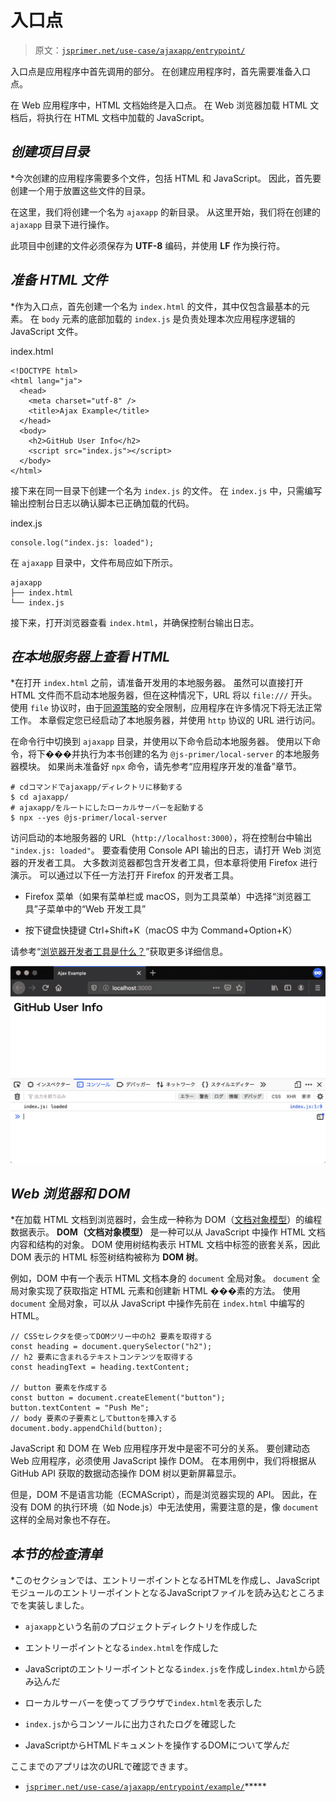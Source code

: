 # 入口点

> 原文：[`jsprimer.net/use-case/ajaxapp/entrypoint/`](https://jsprimer.net/use-case/ajaxapp/entrypoint/)

入口点是应用程序中首先调用的部分。 在创建应用程序时，首先需要准备入口点。

在 Web 应用程序中，HTML 文档始终是入口点。 在 Web 浏览器加载 HTML 文档后，将执行在 HTML 文档中加载的 JavaScript。

## [](#create-project-directory)*创建项目目录*

*今次创建的应用程序需要多个文件，包括 HTML 和 JavaScript。 因此，首先要创建一个用于放置这些文件的目录。

在这里，我们将创建一个名为 `ajaxapp` 的新目录。 从这里开始，我们将在创建的 `ajaxapp` 目录下进行操作。

此项目中创建的文件必须保存为 **UTF-8** 编码，并使用 **LF** 作为换行符。

## [](#preparing-html)*准备 HTML 文件*

*作为入口点，首先创建一个名为 `index.html` 的文件，其中仅包含最基本的元素。 在 `body` 元素的底部加载的 `index.js` 是负责处理本次应用程序逻辑的 JavaScript 文件。

index.html

```
<!DOCTYPE html>
<html lang="ja">
  <head>
    <meta charset="utf-8" />
    <title>Ajax Example</title>
  </head>
  <body>
    <h2>GitHub User Info</h2>
    <script src="index.js"></script>
  </body>
</html> 
```

接下来在同一目录下创建一个名为 `index.js` 的文件。 在 `index.js` 中，只需编写输出控制台日志以确认脚本已正确加载的代码。

index.js

```
console.log("index.js: loaded"); 
```

在 `ajaxapp` 目录中，文件布局应如下所示。

```
ajaxapp
├── index.html
└── index.js 
```

接下来，打开浏览器查看 `index.html`，并确保控制台输出日志。

## [](#local-server)*在本地服务器上查看 HTML*

*在打开 `index.html` 之前，请准备开发用的本地服务器。 虽然可以直接打开 HTML 文件而不启动本地服务器，但在这种情况下，URL 将以 `file:///` 开头。 使用 `file` 协议时，由于[同源策略](https://developer.mozilla.org/ja/docs/Web/Security/Same-origin_policy)的安全限制，应用程序在许多情况下将无法正常工作。 本章假定您已经启动了本地服务器，并使用 `http` 协议的 URL 进行访问。

在命令行中切换到 `ajaxapp` 目录，并使用以下命令启动本地服务器。 使用以下命令，将下���并执行为本书创建的名为 `@js-primer/local-server` 的本地服务器模块。 如果尚未准备好 `npx` 命令，请先参考“应用程序开发的准备”章节。

```
# cdコマンドでajaxapp/ディレクトリに移動する
$ cd ajaxapp/
# ajaxapp/をルートにしたローカルサーバーを起動する
$ npx --yes @js-primer/local-server 
```

访问启动的本地服务器的 URL（`http://localhost:3000`），将在控制台中输出 `"index.js: loaded"`。 要查看使用 Console API 输出的日志，请打开 Web 浏览器的开发者工具。 大多数浏览器都包含开发者工具，但本章将使用 Firefox 进行演示。 可以通过以下任一方法打开 Firefox 的开发者工具。

+   Firefox 菜单（如果有菜单栏或 macOS，则为工具菜单）中选择“浏览器工具”子菜单中的“Web 开发工具”

+   按下键盘快捷键 Ctrl+Shift+K（macOS 中为 Command+Option+K）

请参考“[浏览器开发者工具是什么？](https://developer.mozilla.org/ja/docs/Learn/Common_questions/What_are_browser_developer_tools)”获取更多详细信息。

![显示日志的 Web 控制台](img/8422a59c0fa0d809c5c9b29911172b6d.png)

## [](#web-browsers-and-dom)*Web 浏览器和 DOM*

*在加载 HTML 文档到浏览器时，会生成一种称为 DOM（[文档对象模型](https://developer.mozilla.org/ja/docs/Web/API/Document_Object_Model/Introduction)）的编程数据表示。 **DOM（文档对象模型）** 是一种可以从 JavaScript 中操作 HTML 文档内容和结构的对象。 DOM 使用树结构表示 HTML 文档中标签的嵌套关系，因此 DOM 表示的 HTML 标签树结构被称为 **DOM 树**。

例如，DOM 中有一个表示 HTML 文档本身的 `document` 全局对象。 `document` 全局对象实现了获取指定 HTML 元素和创建新 HTML ���素的方法。 使用 `document` 全局对象，可以从 JavaScript 中操作先前在 `index.html` 中编写的 HTML。

```
// CSSセレクタを使ってDOMツリー中のh2 要素を取得する
const heading = document.querySelector("h2");
// h2 要素に含まれるテキストコンテンツを取得する
const headingText = heading.textContent;

// button 要素を作成する
const button = document.createElement("button");
button.textContent = "Push Me";
// body 要素の子要素としてbuttonを挿入する
document.body.appendChild(button); 
```

JavaScript 和 DOM 在 Web 应用程序开发中是密不可分的关系。 要创建动态 Web 应用程序，必须使用 JavaScript 操作 DOM。 在本用例中，我们将根据从 GitHub API 获取的数据动态操作 DOM 树以更新屏幕显示。

但是，DOM 不是语言功能（ECMAScript），而是浏览器实现的 API。 因此，在没有 DOM 的执行环境（如 Node.js）中无法使用，需要注意的是，像 `document` 这样的全局对象也不存在。

## [](#section-checklist)*本节的检查清单*

*このセクションでは、エントリーポイントとなるHTMLを作成し、JavaScriptモジュールのエントリーポイントとなるJavaScriptファイルを読み込むところまでを実装しました。

+   `ajaxapp`という名前のプロジェクトディレクトリを作成した

+   エントリーポイントとなる`index.html`を作成した

+   JavaScriptのエントリーポイントとなる`index.js`を作成し`index.html`から読み込んだ

+   ローカルサーバーを使ってブラウザで`index.html`を表示した

+   `index.js`からコンソールに出力されたログを確認した

+   JavaScriptからHTMLドキュメントを操作するDOMについて学んだ

ここまでのアプリは次のURLで確認できます。

+   [`jsprimer.net/use-case/ajaxapp/entrypoint/example/`](https://jsprimer.net/use-case/ajaxapp/entrypoint/example/)*****
